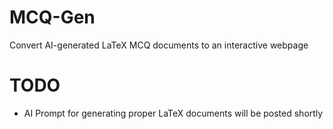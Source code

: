 # MCQ-Gen
Convert AI-generated LaTeX MCQ documents to an interactive webpage

# TODO
- AI Prompt for generating proper LaTeX documents will be posted shortly
